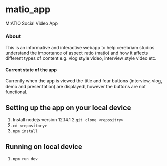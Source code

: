 # matio_app
M:ATIO Social Video App 

### About 

This is an informative and interactive webapp to help cerebriam studios understand the importance of aspect ratio (matio) and how it affects different types of content e.g. vlog style video, interview style video etc. 

#### Current state of the app

Currently when the app is viewed the title and four buttons (interview, vlog, demo and presentation) are displayed, however the buttons are not functional. 

## Setting up the app on your local device

  1. Install nodejs version 12.14.1 
  2.`git clone <repositry>`
  3. `cd <repository>`
  4. `npm install`

## Running on local device

  1. `npm run dev`




